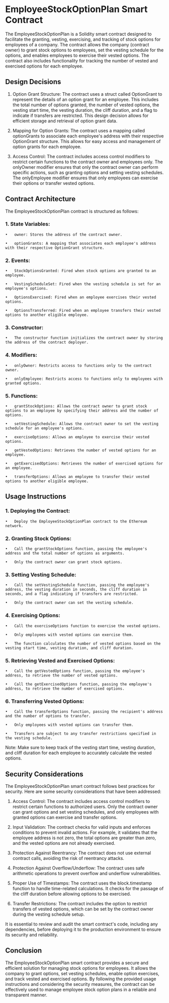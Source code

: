 # EmployeeStockOptionPlan Smart Contract
The EmployeeStockOptionPlan is a Solidity smart contract designed to facilitate the granting, vesting, exercising, and tracking of stock options for employees of a company. The contract allows the company (contract owner) to grant stock options to employees, set the vesting schedule for the options, and enables employees to exercise their vested options. The contract also includes functionality for tracking the number of vested and exercised options for each employee.

## Design Decisions
1.	Option Grant Structure: The contract uses a struct called OptionGrant to represent the details of an option grant for an employee. This includes the total number of options granted, the number of vested options, the vesting start time, the vesting duration, the cliff duration, and a flag to indicate if transfers are restricted. This design decision allows for efficient storage and retrieval of option grant data.

2.	Mapping for Option Grants: The contract uses a mapping called optionGrants to associate each employee's address with their respective OptionGrant structure. This allows for easy access and management of option grants for each employee.

3.	Access Control: The contract includes access control modifiers to restrict certain functions to the contract owner and employees only. The onlyOwner modifier ensures that only the contract owner can perform specific actions, such as granting options and setting vesting schedules. The onlyEmployee modifier ensures that only employees can exercise their options or transfer vested options.

## Contract Architecture
The EmployeeStockOptionPlan contract is structured as follows:

  ### 1.	State Variables:
    •	owner: Stores the address of the contract owner.
    
    •	optionGrants: A mapping that associates each employee's address with their respective OptionGrant structure.
  
  ### 2.	Events:
    •	StockOptionsGranted: Fired when stock options are granted to an employee.
   
    •	VestingScheduleSet: Fired when the vesting schedule is set for an employee's options.
    
    •	OptionsExercised: Fired when an employee exercises their vested options.
    
    •	OptionsTransferred: Fired when an employee transfers their vested options to another eligible employee.
  
  ### 3.	Constructor:
    •	The constructor function initializes the contract owner by storing the address of the contract deployer.
  
  ### 4.	Modifiers:
    •	onlyOwner: Restricts access to functions only to the contract owner.
    
    •	onlyEmployee: Restricts access to functions only to employees with granted options.
  
  ### 5.	Functions:
    •	grantStockOptions: Allows the contract owner to grant stock options to an employee by specifying their address and the number of options.
    
    •	setVestingSchedule: Allows the contract owner to set the vesting schedule for an employee's options.
   
    •	exerciseOptions: Allows an employee to exercise their vested options.
   
    •	getVestedOptions: Retrieves the number of vested options for an employee.
   
    •	getExercisedOptions: Retrieves the number of exercised options for an employee.
   
    •	transferOptions: Allows an employee to transfer their vested options to another eligible employee.

## Usage Instructions
  ### 1.	Deploying the Contract:
    •	Deploy the EmployeeStockOptionPlan contract to the Ethereum network.
  ### 2.	Granting Stock Options:
    •	Call the grantStockOptions function, passing the employee's address and the total number of options as arguments.
   
    •	Only the contract owner can grant stock options.
  ### 3.	Setting Vesting Schedule:
    •	Call the setVestingSchedule function, passing the employee's address, the vesting duration in seconds, the cliff duration in seconds, and a flag indicating if transfers are restricted.
   
    •	Only the contract owner can set the vesting schedule.
  ### 4.	Exercising Options:
    •	Call the exerciseOptions function to exercise the vested options.
   
    •	Only employees with vested options can exercise them.
  
    •	The function calculates the number of vested options based on the vesting start time, vesting duration, and cliff duration.
  ### 5.	Retrieving Vested and Exercised Options:
    •	Call the getVestedOptions function, passing the employee's address, to retrieve the number of vested options.
  
    •	Call the getExercisedOptions function, passing the employee's address, to retrieve the number of exercised options.
  ### 6.	Transferring Vested Options:
    •	Call the transferOptions function, passing the recipient's address and the number of options to transfer.
  
    •	Only employees with vested options can transfer them.
  
    •	Transfers are subject to any transfer restrictions specified in the vesting schedule.

Note: Make sure to keep track of the vesting start time, vesting duration, and cliff duration for each employee to accurately calculate the vested options.

## Security Considerations
The EmployeeStockOptionPlan smart contract follows best practices for security. Here are some security considerations that have been addressed:

1.	Access Control: The contract includes access control modifiers to restrict certain functions to authorized users. Only the contract owner can grant options and set vesting schedules, and only employees with granted options can exercise and transfer options.

2.	Input Validation: The contract checks for valid inputs and enforces conditions to prevent invalid actions. For example, it validates that the employee address is not zero, the total options are greater than zero, and the vested options are not already exercised.

3.	Protection Against Reentrancy: The contract does not use external contract calls, avoiding the risk of reentrancy attacks.

4.	Protection Against Overflow/Underflow: The contract uses safe arithmetic operations to prevent overflow and underflow vulnerabilities.

5.	Proper Use of Timestamps: The contract uses the block.timestamp function to handle time-related calculations. It checks for the passage of the cliff duration before allowing options to be exercised.

6.	Transfer Restrictions: The contract includes the option to restrict transfers of vested options, which can be set by the contract owner during the vesting schedule setup.

It is essential to review and audit the smart contract's code, including any dependencies, before deploying it to the production environment to ensure its security and reliability.

## Conclusion
The EmployeeStockOptionPlan smart contract provides a secure and efficient solution for managing stock options for employees. It allows the company to grant options, set vesting schedules, enable option exercises, and track vested and exercised options. By following the provided usage instructions and considering the security measures, the contract can be effectively used to manage employee stock option plans in a reliable and transparent manner.
